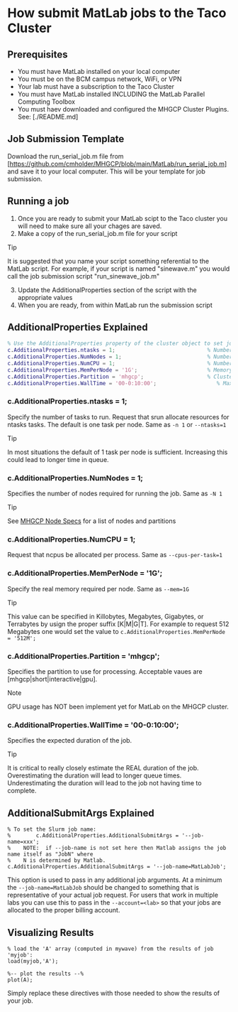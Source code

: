 # How submit MatLab jobs to the Taco Cluster

## Prerequisites
- You must have MatLab installed on your local computer
- You must be on the BCM campus network, WiFi, or VPN
- Your lab must have a subscription to the Taco Cluster
- You must have MatLab installed INCLUDING the MatLab Parallel Computing Toolbox
- You must haev downloaded and configured the MHGCP Cluster Plugins.  See: [./README.md]

## Job Submission Template
Download the run_serial_job.m file from [https://github.com/cmholder/MHGCP/blob/main/MatLab/run_serial_job.m] and save it to your local computer.  This will be your template for job submission.

## Running a job
1. Once you are ready to submit your MatLab scipt to the Taco cluster you will need to make sure all your chages are saved.
2. Make a copy of the run_serial_job.m file for your script
> [!TIP]
> It is suggested that you name your script something referential to the MatLab script.  For example, if your script is named "sinewave.m" you would call the job submission script "run_sinewave_job.m"
3. Update the AdditionalProperties section of the script with the appropriate values
4. When you are ready, from within MatLab run the submission script


## AdditionalProperties Explained
```MATLAB
% Use the AdditionalProperties property of the cluster object to set job specific details:
c.AdditionalProperties.ntasks = 1;                             % Number of Tasks
c.AdditionalProperties.NumNodes = 1;                           % Number of nodes requested 
c.AdditionalProperties.NumCPU = 1;                             % Number of CPU per Process
c.AdditionalProperties.MemPerNode = '1G';                      % Memory per Node Units are (K|M|G|T)
c.AdditionalProperties.Partition = 'mhgcp';                    % Cluster partition (mhgcp|interactive|short|gpu)
c.AdditionalProperties.WallTime = '00-0:10:00';                   % Max wall time DD-HH:MM:SS
```

### c.AdditionalProperties.ntasks = 1;
Specify the number of tasks to run. Request that srun allocate resources for ntasks tasks. The default is one task per node. Same as ```-n 1``` or ```--ntasks=1```
> [!TIP]
> In most situations the default of 1 task per node is sufficient.  Increasing this could lead to longer time in queue.

### c.AdditionalProperties.NumNodes = 1;
Specifies the number of nodes required for running the job.  Same as ```-N 1```
> [!TIP]
> See [MHGCP Node Specs](https://teams.microsoft.com/l/entity/1c256a65-83a6-4b5c-9ccf-78f8afb6f1e8/_djb2_msteams_prefix_2081514502?context=%7B%22channelId%22%3A%2219%3A3544f5831fae42bd9dde9e9d4a420bea%40thread.tacv2%22%7D&tenantId=a83dba53-124d-4d32-88f0-b72889a9e926) for a list of nodes and partitions

### c.AdditionalProperties.NumCPU = 1;
Request that ncpus be allocated per process. Same as ```--cpus-per-task=1```

### c.AdditionalProperties.MemPerNode = '1G';
Specify the real memory required per node.  Same as ```--mem=1G```
> [!TIP]
> This value can be specified in Killobytes, Megabytes, Gigabytes, or Terrabytes by usign the proper suffix [K|M|G|T].  For example to request 512 Megabytes one would set the value to ```c.AdditionalProperties.MemPerNode = '512M';```

### c.AdditionalProperties.Partition = 'mhgcp';
Specifies the partition to use for processing.  Acceptable vaues are [mhgcp|short|interactive|gpu].
> [!NOTE]
> GPU usage has NOT been implement yet for MatLab on the MHGCP cluster.

### c.AdditionalProperties.WallTime = '00-0:10:00';
Specifies the expected duration of the job.
> [!TIP]
> It is critical to really closely estimate the REAL duration of the job.  Overestimating the duration will lead to longer queue times.  Underestimating the duration will lead to the job not having time to complete.

## AdditionalSubmitArgs Explained
```
% To set the Slurm job name:
%        c.AdditionalProperties.AdditionalSubmitArgs = '--job-name=xxx';
%    NOTE:  if --job-name is not set here then Matlab assigns the job name itself as "JobN" where
%    N is determined by Matlab.
c.AdditionalProperties.AdditionalSubmitArgs = '--job-name=MatLabJob';
```

This option is used to pass in any additional job arguments.  At a minimum the ```--job-name=MatLabJob``` should be changed to something that is representative of your actual job request.  For users that work in multiple labs you can use this to pass in the ```--account=<lab>``` so that your jobs are allocated to the proper billing account.

## Visualizing Results
```
% load the 'A' array (computed in mywave) from the results of job 'myjob':
load(myjob,'A');

%-- plot the results --%
plot(A);
```
Simply replace these directives with those needed to show the results of your job.


